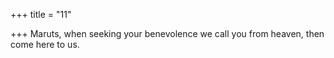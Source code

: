 +++
title = "11"

+++
Maruts, when seeking your benevolence we call you from heaven, then come here to us.  